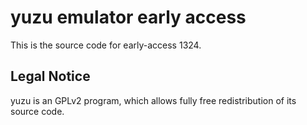 yuzu emulator early access
=============

This is the source code for early-access 1324.

## Legal Notice

yuzu is an GPLv2 program, which allows fully free redistribution of its source code.